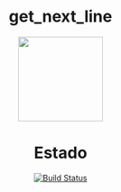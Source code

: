<div align="center">
<h1>get_next_line</h1>
<img src="https://raw.githubusercontent.com/yowcloud/yowcloud-my-utils/main/badge_01_get_next_line_500px.png" style="width: 150px; height: 150px;">




# Estado
[![Build Status](https://img.shields.io/static/v1?label=Build%20Status&message=success&color=green)](https://github.com/yowcloud/get_next_line)

